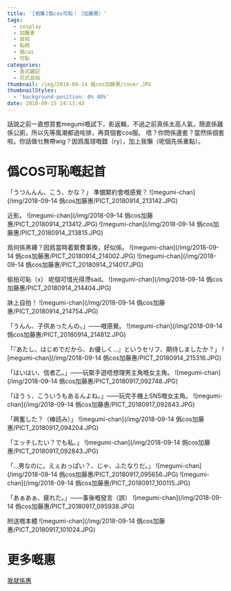 ```yaml
---
title: '[相集]僞cos可恥！（加藤惠）'
tags:
  - cosplay
  - 加藤恵
  - 自拍
  - 恥照
  - 僞cos
  - 可恥
categories:
  - 各式雜記
  - 花式自拍
thumbnail: /img/2018-09-14 僞cos加藤惠/cover.JPG
thumbnailStyles:
  - 'background-position: 0% 40%'
date: 2018-09-15 14:11:43
---
```

話說之前一直想買套megumi嘅試下，影返輯，不過之前真係太高人氣，簡直係雞係公廁，所以先等風潮都過咗排，再買個套cos服。
唔？你問係邊套？當然係個套啦。你話做乜無帶wig？因爲風球嘅錯（ry），加上我懶（呢個先係重點）。

# 僞COS可恥嘅起首
「うつんんん、こう、かな？」
準備緊約會嘅感覺？
![megumi-chan](/img/2018-09-14 僞cos加藤惠/PICT_20180914_213142.JPG)


近影。
![megumi-chan](/img/2018-09-14 僞cos加藤惠/PICT_20180914_213412.JPG)
![megumi-chan](/img/2018-09-14 僞cos加藤惠/PICT_20180914_213815.JPG)

爲何係黑襪？因爲當時着緊費事換，好似係。
![megumi-chan](/img/2018-09-14 僞cos加藤惠/PICT_20180914_214002.JPG)
![megumi-chan](/img/2018-09-14 僞cos加藤惠/PICT_20180914_214017.JPG)

偷拍可恥（x）
呢個可惜光得滯sad。
![megumi-chan](/img/2018-09-14 僞cos加藤惠/PICT_20180914_214404.JPG)

牀上自拍！
![megumi-chan](/img/2018-09-14 僞cos加藤惠/PICT_20180914_214754.JPG)

「うんん、子供あったんの。」——嘅感覺。
![megumi-chan](/img/2018-09-14 僞cos加藤惠/PICT_20180914_214812.JPG)

「『あたし、はじめでだから、お優しく...』というセリフ、期待しましたか？」
![megumi-chan](/img/2018-09-14 僞cos加藤惠/PICT_20180914_215316.JPG)

「はいはい、信者乙。」——玩緊手遊唔想理男主角嘅女主角。
![megumi-chan](/img/2018-09-14 僞cos加藤惠/PICT_20180917_092748.JPG)

「ほうぅ、こういうもあるんよね。」——玩完手機上SNS嘅女主角。
![megumi-chan](/img/2018-09-14 僞cos加藤惠/PICT_20180917_092843.JPG)

「興奮した？（棒読み）」
![megumi-chan](/img/2018-09-14 僞cos加藤惠/PICT_20180917_094204.JPG)

「エッチしたい？でも私、」
![megumi-chan](/img/2018-09-14 僞cos加藤惠/PICT_20180917_092843.JPG)

「…男なのに。えぇおっぱい？、じゃ、ふたなりだ。」
![megumi-chan](/img/2018-09-14 僞cos加藤惠/PICT_20180917_095656.JPG)
![megumi-chan](/img/2018-09-14 僞cos加藤惠/PICT_20180917_100115.JPG)

「あぁあぁ、疲れた。」——事後嘅發言（誤）
![megumi-chan](/img/2018-09-14 僞cos加藤惠/PICT_20180917_095938.JPG)

附送嘅本體
![megumi-chan](/img/2018-09-14 僞cos加藤惠/PICT_20180917_101024.JPG)
# 更多嘅惠
[我就係惠](https://photo.tto.moe/index.php?/category/28)

